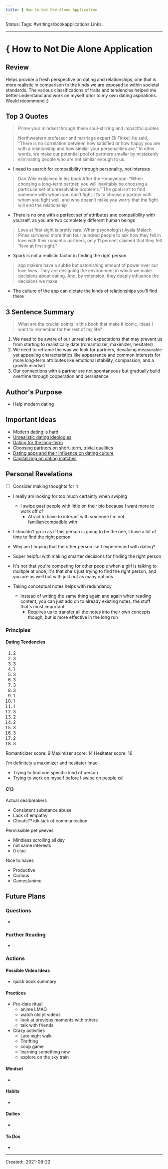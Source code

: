 ```yaml
---
title: { How to Not Die Alone Application
---
```

Status:
Tags: #writings/bookapplications
Links: 
___
# { How to Not Die Alone Application
## Review
Helps provide a fresh perspective on dating and relationships, one that is more realistic in comparison to the kinds we are exposed to within societal standards. The various classifications of traits and tendencies helped me better understand and work on myself prior to my own dating aspirations. Would recommend :)
## Top 3 Quotes
> Prime your mindset through these soul-stirring and impactful quotes

> Northwestern professor and marriage expert Eli Finkel, he said, “There is no correlation between how satisfied or how happy you are with a relationship and how similar your personalities are.” In other words, we make our potential pool of partners smaller by mistakenly eliminating people who are not similar enough to us.
- I need to search for compatibility through personality, not interests

> Dan Wile explained in his book After the Honeymoon: “When choosing a long-term partner, you will inevitably be choosing a particular set of unresolvable problems.” The goal isn’t to find someone with whom you don’t fight. It’s to choose a partner with whom you fight well, and who doesn’t make you worry that the fight will end the relationship
- There is no one with a perfect set of attributes and compatibility with yourself, as you are two completely different human beings

> Love at first sight is pretty rare. When psychologist Ayala Malach Pines surveyed more than four hundred people to ask how they fell in love with their romantic partners, only 11 percent claimed that they felt “love at first sight.”
- Spark is not a realistic factor in finding the right person

> app makers have a subtle but astonishing amount of power over our love lives. They are designing the environment in which we make decisions about dating. And, by extension, they deeply influence the decisions we make 
- The culture of the app can dictate the kinds of relationships you'll find there
## 3 Sentence Summary
 > What are the crucial points in this book that make it iconic, ideas I want to remember for the rest of my life?
1. We need to be aware of our unrealistic expectations that may prevent us from starting to realistically date (romanticizer, maximizer, hesitater)
2. We need to reframe the way we look for partners, devaluing measurable yet appealing characteristics like appearance and common interests for more long-term attributes like emotional stability, compassion, and a growth mindset
3. Our connections with a partner are not spontaneous but gradually build overtime through cooperation and persistence
## Author's Purpose
- Help modern dating
## Important Ideas
- [Modern dating is hard](out/modern-dating-is-hard.md)
- [Unrealistic dating ideologies](out/unrealistic-dating-ideologies.md)
- [Dating for the long-term](out/dating-for-the-long-term.md)
- [Choosing partners on short-term, trivial qualities](out/choosing-partners-on-short-term-trivial-qualities.md)
- [Dating apps and their influence on dating culture](out/dating-apps-and-their-influence-on-dating-culture.md)
- [Capitalizing on dating matches](out/capitalizing-on-dating-matches.md)
## Personal Revelations
- [ ] Consider making thoughts for it
- I really am looking for too much certainty when swiping
	- I swipe past people with little on their bio because I want more to work off of
		- Afraid to have to interact with someone I'm not familiar/compatible with
- I shouldn't go in as if this person is going to be the one, I have a lot of time to find the right person
- Why am I hoping that the other person isn't experienced with dating?
- Super helpful with making smarter decisions for finding the right person

- It's not that you're competing for other people when a girl is talking to multiple at once, it's that she's just trying to find the right person, and you are as well but with just not as many options

- Taking conceptual notes helps with redundancy
	- Instead of writing the same thing again and again when reading content, you can just add on to already existing notes, the stuff that's most important
		- Requires us to transfer all the notes into their own concepts though, but is more effective in the long run
### Principles
#### Dating Tendencies
1. 2
2. 3
3. 3
4. 1
5. 3
6. 3
7. 3
8. 3
9. 1
10. 1
11. 1
12. 3
13. 2
14. 2
15. 3
16. 3
17. 2
18. 3

Romanticizer score: 9
Maximizer score: 14
Hesitater score: 16

I'm definitely a maximizer and hesitater lmao
- Trying to find one specific kind of person
- Trying to work on myself before I swipe on people xd

#### C13
Actual dealbreakers
- Consistent substance abuse
- Lack of empathy
- Cheats?? idk lack of communication

Permissible pet peeves
- Mindless scrolling all day
- not same interests
- 0 clue

Nice to haves
- Productive
- Curious
- Games/anime
## Future Plans
### Questions
- 
### Further Reading
- 
### Actions
#### Possible Video Ideas
- quick book summary 
#### Practices
- Pre-date ritual
	- anime LMAO
	- watch old yt videos
	- look at previous moments with others
	- talk with friends 
- Crazy activities
	- Late night walk
	- Thrifting
	- coop game
	- learning something new
	- explore on the sky train
#### Mindset
- 
#### Habits
- 
#### Dailies
- 
#### To Dos
- 
___
Created:: 2021-08-22 
